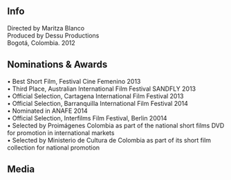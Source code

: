 ## Info

Directed by Maritza Blanco  
Produced by Dessu Productions  
Bogotá, Colombia. 2012

## Nominations & Awards

&bull; Best Short Film, Festival Cine Femenino 2013  
&bull; Third Place, Australian International Film Festival SANDFLY 2013  
&bull; Official Selection, Cartagena International Film Festival 2013  
&bull; Official Selection, Barranquilla International Film Festival 2014  
&bull; Nominated in ANAFE 2014  
&bull; Official Selection, Interfilms Film Festival, Berlin 20014  
&bull; Selected by Proimágenes Colombia as part of the national short films DVD for promotion in international markets  
&bull; Selected by Ministerio de Cultura de Colombia as part of its short film collection for national promotion

## Media
